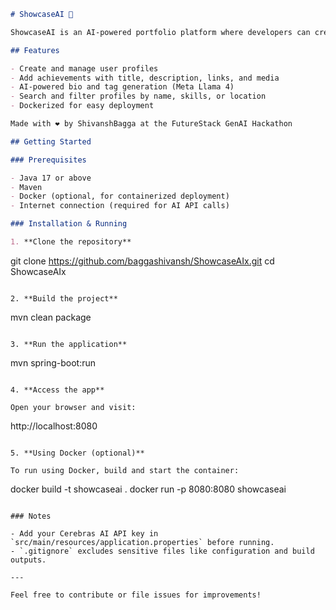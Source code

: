 
```markdown
# ShowcaseAI 🚀

ShowcaseAI is an AI-powered portfolio platform where developers can create profiles, post achievements, and let Meta Llama 4 auto-generate polished bios, smart tags, and recommendations. Built with Spring Boot, Cerebras Cloud, and Docker.

## Features

- Create and manage user profiles  
- Add achievements with title, description, links, and media  
- AI-powered bio and tag generation (Meta Llama 4)  
- Search and filter profiles by name, skills, or location  
- Dockerized for easy deployment  

Made with ❤️ by ShivanshBagga at the FutureStack GenAI Hackathon

## Getting Started

### Prerequisites

- Java 17 or above  
- Maven  
- Docker (optional, for containerized deployment)  
- Internet connection (required for AI API calls)  

### Installation & Running

1. **Clone the repository**

   ```
   git clone https://github.com/baggashivansh/ShowcaseAIx.git
   cd ShowcaseAIx
   ```

2. **Build the project**

   ```
   mvn clean package
   ```

3. **Run the application**

   ```
   mvn spring-boot:run
   ```

4. **Access the app**

   Open your browser and visit:

   ```
   http://localhost:8080
   ```

5. **Using Docker (optional)**

   To run using Docker, build and start the container:

   ```
   docker build -t showcaseai .
   docker run -p 8080:8080 showcaseai
   ```

### Notes

- Add your Cerebras AI API key in `src/main/resources/application.properties` before running.
- `.gitignore` excludes sensitive files like configuration and build outputs.

---

Feel free to contribute or file issues for improvements!

```
